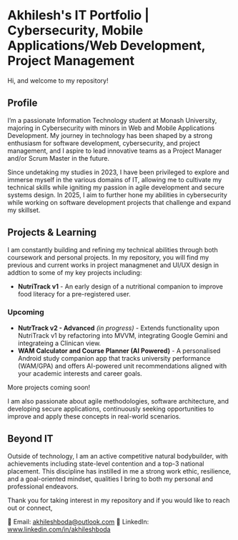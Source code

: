 # Akhilesh's IT Portfolio | Cybersecurity, Mobile Applications/Web Development, Project Management
Hi, and welcome to my repository!

## Profile

I’m a passionate Information Technology student at Monash University, majoring in Cybersecurity with minors in Web and Mobile Applications Development. My journey in technology has been shaped by a strong enthusiasm for software development, cybersecurity, and project management, and I aspire to lead innovative teams as a Project Manager and/or Scrum Master in the future.

Since undetaking my studies in 2023, I have been privileged to explore and immerse myself in the various domains of IT, allowing me to cultivate my technical skills while igniting my passion in agile development and secure systems design. In 2025, I aim to further hone my abilities in cybersecurity while working on software development projects that challenge and expand my skillset.

## Projects & Learning

I am constantly building and refining my technical abilities through both coursework and personal projects. In my repository, you will find my previous and current works in project managmenet and UI/UX design in addtion to some of my key projects including:

- **NutriTrack v1** - An early design of a nutritional companion to improve food literacy for a pre-registered user.

### Upcoming
- **NutrTrack v2 - Advanced** *(in progress)*  - Extends functionality upon NutriTrack v1 by refactoring into MVVM, integrating Google Gemini and integrateing a Clinican view.
- **WAM Calculator and Course Planner (AI Powered)** - A personalised Android study companion app that tracks university performance (WAM/GPA) and offers AI-powered unit recommendations aligned with your academic interests and career goals.

More projects coming soon!

I am also passionate about agile methodologies, software architecture, and developing secure applications, continuously seeking opportunities to improve and apply these concepts in real-world scenarios.

## Beyond IT

Outside of technology, I am an active competitive natural bodybuilder, with achievements including state-level contention and a top-3 national placement. This discipline has instilled in me a strong work ethic, resilience, and a goal-oriented mindset, qualities I bring to both my personal and professional endeavors.

Thank you for taking interest in my repository and if you would like to reach out or connect,

📧 Email: akhileshboda@outlook.com
🔗 LinkedIn: www.linkedin.com/in/akhileshboda
